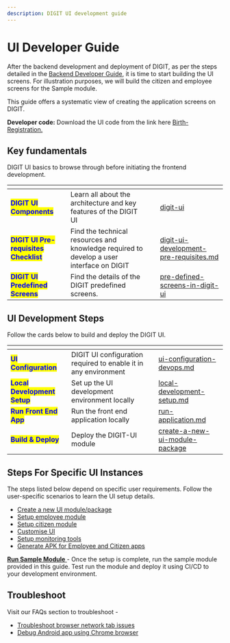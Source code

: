 ```yaml
---
description: DIGIT UI development guide
---
```


# UI Developer Guide

After the backend development and deployment of DIGIT, as per the steps detailed in the [Backend Developer Guide](../backend-developer-guide/), it is time to start building the UI screens. For illustration purposes, we will build the citizen and employee screens for the Sample module.&#x20;

This guide offers a systematic view of creating the application screens on DIGIT.

**Developer code:** Download the UI code from the link here [Birth-Registration.](https://github.com/egovernments/DIGIT-OSS/tree/master)

## **Key fundamentals**&#x20;

DIGIT UI basics to browse through before initiating the frontend development.

<table data-card-size="large" data-view="cards"><thead><tr><th></th><th></th><th></th><th data-hidden data-card-target data-type="content-ref"></th></tr></thead><tbody><tr><td><mark style="color:blue;"><strong>DIGIT UI Components</strong></mark></td><td>Learn all about the architecture and key features of the DIGIT UI</td><td></td><td><a href="digit-ui/">digit-ui</a></td></tr><tr><td><mark style="color:blue;"><strong>DIGIT UI Pre-requisites Checklist</strong></mark></td><td>Find the technical resources and knowledge required to develop a user interface on DIGIT</td><td></td><td><a href="digit-ui-development-pre-requisites.md">digit-ui-development-pre-requisites.md</a></td></tr><tr><td><mark style="color:blue;"><strong>DIGIT UI Predefined Screens</strong></mark></td><td>Find the details of the DIGIT predefined screens.</td><td></td><td><a href="../../../guides/developer-guide/ui-developer-guide/pre-defined-screens-in-digit-ui/">pre-defined-screens-in-digit-ui</a></td></tr></tbody></table>

## **UI Development Steps**

Follow the cards below to build and deploy the DIGIT UI.

<table data-card-size="large" data-view="cards"><thead><tr><th></th><th></th><th></th><th data-hidden data-card-target data-type="content-ref"></th></tr></thead><tbody><tr><td><mark style="color:blue;"><strong>UI Configuration</strong></mark></td><td>DIGIT UI configuration required to enable it in any environment</td><td></td><td><a href="ui-configuration-devops.md">ui-configuration-devops.md</a></td></tr><tr><td><mark style="color:blue;"><strong>Local Development Setup</strong></mark></td><td>Set up the UI development environment locally</td><td></td><td><a href="local-development-setup.md">local-development-setup.md</a></td></tr><tr><td><mark style="color:blue;"><strong>Run Front End App</strong></mark> </td><td>Run the front end application locally</td><td></td><td><a href="run-application.md">run-application.md</a></td></tr><tr><td><mark style="color:blue;"><strong>Build &#x26; Deploy</strong></mark></td><td>Deploy the DIGIT-UI module</td><td></td><td><a href="create-a-new-ui-module-package/">create-a-new-ui-module-package</a></td></tr></tbody></table>

## Steps For Specific UI Instances&#x20;

The steps listed below depend on specific user requirements. Follow the user-specific scenarios to learn the UI setup details.

* [Create a new UI module/package](create-a-new-ui-module-package/)
* [Setup employee module](employee-module-setup/)
* [Setup citizen module](citizen-module-setup/)
* [Customise UI](customisation/)
* [Setup monitoring tools ](setup-monitoring-tools.md)
* [Generate APK for Employee and Citizen apps](android-web-view-and-how-to-generate-apk.md)

[**Run Sample Module** ](https://github.com/egovernments/DIGIT-OSS/tree/master/municipal-services/birth-death-services)- Once the setup is complete, run the sample module provided in this guide. Test run the module and deploy it using CI/CD to your development environment.

## Troubleshoot

Visit our FAQs section to troubleshoot -

* [Troubleshoot browser network tab issues](faqs/troubleshoot-using-browser-network-tab.md)
* [Debug Android app using Chrome browser](faqs/debug-android-app-using-chrome-browser.md)
